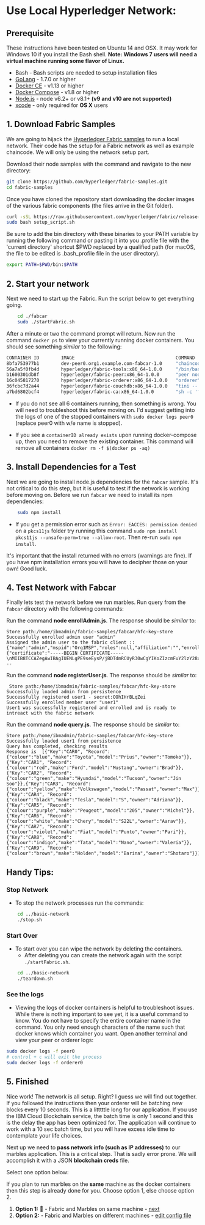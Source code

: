 # Use Local Hyperledger Network:

## Prerequisite

These instructions have been tested on Ubuntu 14 and OSX.  It may work for Windows 10 if you install the Bash shell.
**Note: Windows 7 users will need a virtual machine running some flavor of Linux.**

* Bash - Bash scripts are needed to setup installation files
* [GoLang](https://golang.org/) - 1.7.0 or higher
* [Docker CE](https://www.docker.com/get-docker) - v1.13 or higher
* [Docker Compose](https://docs.docker.com/compose/install/) - v1.8 or higher
* [Node.js](https://nodejs.org/en/download/) - node v6.2+ or v8.1+ **(v9 and v10 are not supported)**
* [xcode](https://developer.apple.com/xcode/) - only required for **OS X** users

## 1. Download Fabric Samples

We are going to hijack the [Hyperledger Fabric samples](http://hyperledger-fabric.readthedocs.io/en/latest/samples.html) to run a local network.
Their code has the setup for a Fabric network as well as example chaincode.
We will only be using the network setup part.

Download their node samples with the command and navigate to the new directory:

```bash
git clone https://github.com/hyperledger/fabric-samples.git
cd fabric-samples
```

Once you have cloned the repository start downloading the docker images of the various fabric components (the files arrive in the Git folder).

```bash
curl -sSL https://raw.githubusercontent.com/hyperledger/fabric/release-1.1/scripts/bootstrap-1.1.0-preview.sh -o setup_script.sh
sudo bash setup_script.sh
```

Be sure to add the bin directory with these binaries to your PATH variable by running the following command or pasting it into you .profile file with the 'current directory' shortcut $PWD replaced by a qualified path (for macOS, the file to be edited is .bash_profile file in the user directory).

```bash
export PATH=$PWD/bin:$PATH
```

## 2. Start your network

Next we need to start up the Fabric.
Run the script below to get everything going.

```bash
    cd ./fabcar
    sudo ./startFabric.sh
```

After a minute or two the command prompt will return.
Now run the command `docker ps` to view your currently running docker containers. You should see something _similar_ to the following:

```bash
CONTAINER ID        IMAGE                                     COMMAND                  CREATED              STATUS              PORTS                                            NAMES
8bfa753977b1        dev-peer0.org1.example.com-fabcar-1.0     "chaincode -peer.a..."   About a minute ago   Up About a minute                                                    dev-peer0.org1.example.com-fabcar-1.0
56a7a5f0fb4d        hyperledger/fabric-tools:x86_64-1.0.0     "/bin/bash"              2 minutes ago        Up 2 minutes                                                         cli
b1600301db8f        hyperledger/fabric-peer:x86_64-1.0.0      "peer node start"        2 minutes ago        Up 2 minutes        0.0.0.0:7051->7051/tcp, 0.0.0.0:7053->7053/tcp   peer0.org1.example.com
16c045817270        hyperledger/fabric-orderer:x86_64-1.0.0   "orderer"                2 minutes ago        Up 2 minutes        0.0.0.0:7050->7050/tcp                           orderer.example.com
36fcbc7d2a44        hyperledger/fabric-couchdb:x86_64-1.0.0   "tini -- /docker-e..."   2 minutes ago        Up 2 minutes        4369/tcp, 9100/tcp, 0.0.0.0:5984->5984/tcp       couchdb
a7bd6802bcf4        hyperledger/fabric-ca:x86_64-1.0.0        "sh -c 'fabric-ca-..."   2 minutes ago        Up 2 minutes        0.0.0.0:7054->7054/tcp                           ca.example.com
```

* If you do not see all 6 containers running, then something is wrong.
You will need to troubleshoot this before moving on.
I'd suggest getting into the logs of one of the stopped containers with `sudo docker logs peer0` (replace peer0 with w/e name is stopped).

* If you see a `containerID already exists` upon running docker-compose up, then you need to remove the existing container. This command will remove all containers `docker rm -f $(docker ps -aq)`

## 3. Install Dependencies for a Test

Next we are going to install node.js dependencies for the `fabcar` sample.
It's not critical to do this step, but it is useful to test if the network is working before moving on.
Before we run `fabcar` we need to install its npm dependencies:

```bash
    sudo npm install
```

 - If you get a permission error such as `Error: EACCES: permission denied` on a `pkcs11js` folder try running this command `sudo npm install pkcs11js --unsafe-perm=true --allow-root`.  Then re-run `sudo npm install`.

It's important that the install returned with no errors (warnings are fine).
If you have npm installation errors you will have to decipher those on your own!
Good luck.

## 4. Test Network with Fabcar
Finally lets test the network before we run marbles.
Run query from the `fabcar` directory with the following commands:

Run the command __node enrollAdmin.js__. The response should be _similar_ to:
```
Store path:/home/ibmadmin/fabric-samples/fabcar/hfc-key-store
Successfully enrolled admin user "admin"
Assigned the admin user to the fabric client ::{"name":"admin","mspid":"Org1MSP","roles":null,"affiliation":"","enrollmentSecret":"",390e3bbbcfa819e338","identity":{"certificate":"-----BEGIN CERTIFICATE-----\nMIIB8TCCAZegAwIBAgIUENLgPE9seEysP/jBDTdmRCUyR30wCgYIKoZIzcmFuY2lzY28xGTAXBgNVBAoTEG9yZzEuZXhhbXBsZS5jb20xHDAaBgNVBAMT\nE2NhLm9yZzEuZXhhbXBsZS5jb20wHhcNMTcxMjIyMTYxMDAwWhcNMTgxMjIyMTYx\nMDAwWoAFxMrB3wQ98E/bvqi3s2ilWee3p/mkyc98EtzGFDPzuw7\ne+A6kiPjkuaeeRteWqNsjaijbDBqMA4GA1UdDwEB/wQEAwIHgDAMBgNVHRMBAf8E\nAjAAMB0GA1UdDgQWBBRrGpXNl5JfDAKBggqhkjOPQQDAgNIADBF\nAiEAkraZL5xVq/GBysqdcB+yD0T6eMWZoN/DFLbS4W5O+7gCIC675hXxxcfIe4aD\njM8ikcptiP9V4I3nE/RVB8qqtAV7\n---
```

Run the command __node registerUser.js__. The response should be _similar_ to:
```
 Store path:/home/ibmadmin/fabric-samples/fabcar/hfc-key-store
Successfully loaded admin from persistence
Successfully registered user1 - secret:OOhIHrBLqZei
Successfully enrolled member user "user1"
User1 was successfully registered and enrolled and is ready to intreact with the fabric network
```

Run the command __node query.js__. The response should be _similar_ to:
```
Store path:/home/ibmadmin/fabric-samples/fabcar/hfc-key-store
Successfully loaded user1 from persistence
Query has completed, checking results
Response is  [{"Key":"CAR0", "Record":{"colour":"blue","make":"Toyota","model":"Prius","owner":"Tomoko"}},{"Key":"CAR1", "Record":{"colour":"red","make":"Ford","model":"Mustang","owner":"Brad"}},{"Key":"CAR2", "Record":{"colour":"green","make":"Hyundai","model":"Tucson","owner":"Jin Soo"}},{"Key":"CAR3", "Record":{"colour":"yellow","make":"Volkswagen","model":"Passat","owner":"Max"}},{"Key":"CAR4", "Record":{"colour":"black","make":"Tesla","model":"S","owner":"Adriana"}},{"Key":"CAR5", "Record":{"colour":"purple","make":"Peugeot","model":"205","owner":"Michel"}},{"Key":"CAR6", "Record":{"colour":"white","make":"Chery","model":"S22L","owner":"Aarav"}},{"Key":"CAR7", "Record":{"colour":"violet","make":"Fiat","model":"Punto","owner":"Pari"}},{"Key":"CAR8", "Record":{"colour":"indigo","make":"Tata","model":"Nano","owner":"Valeria"}},{"Key":"CAR9", "Record":{"colour":"brown","make":"Holden","model":"Barina","owner":"Shotaro"}}]
```

## Handy Tips:

### Stop Network
- To stop the network processes run the commands:

```bash
    cd ../basic-network
    ./stop.sh
```


### Start Over
- To start over you can wipe the network by deleting the containers.
	- After deleting you can create the network again with the script `./startFabric.sh`.

```bash
    cd ../basic-network
    ./teardown.sh
```

### See the logs
- Viewing the logs of docker containers is helpful to troubleshoot issues.
While there is nothing important to see yet, it is a useful command to know.
You do not have to specify the entire container name in the command.
You only need enough characters of the name such that docker knows which container you want.
Open another terminal and view your peer or orderer logs:

```bash
sudo docker logs -f peer0
# control + c will exit the process
sudo docker logs -f orderer0
```

## 5. Finished
Nice work! The network is all setup. Right? I guess we will find out together.
If you followed the instructions then your orderer will be batching new blocks every 10 seconds.
This is a litttttle long for our application.
If you use the IBM Cloud Blockchain service, the batch time is only 1 second and this is the delay the app has been optimized for.
The application will continue to work with a 10 sec batch time, but you will have excess idle time to contemplate your life choices.

Next up we need to **pass network info (such as IP addresses)** to our marbles application.
This is a critical step. That is sadly error prone.
We will accomplish it with a JSON **blockchain creds** file.

Select one option below:

If you plan to run marbles on the **same** machine as the docker containers then this step is already done for you.
Choose option 1, else choose option 2.

1. **Option 1:** :lollipop: - Fabric and Marbles on same machine -  [next](../README.md#3-install-and-instantiate-chaincode)
2. **Option 2:** - Fabric and Marbles on different machines - [edit config file](./config_file.md)
